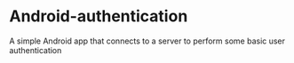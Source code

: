 # Android-authentication
A simple Android app that connects to a server to perform some basic user authentication
